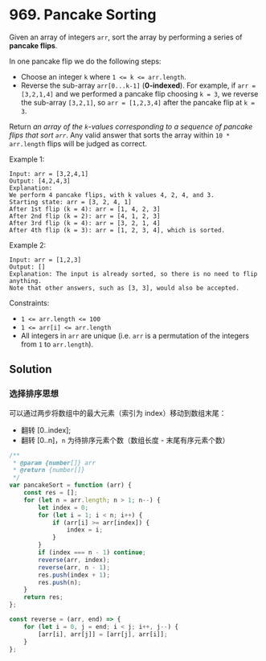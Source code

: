 # 969. Pancake Sorting

Given an array of integers `arr`, sort the array by performing a series of **pancake flips**.

In one pancake flip we do the following steps:

-   Choose an integer `k` where `1 <= k <= arr.length`.
-   Reverse the sub-array `arr[0...k-1]` (**0-indexed**).
    For example, if `arr = [3,2,1,4]` and we performed a pancake flip choosing `k = 3`, we reverse the sub-array `[3,2,1]`, so `arr = [1,2,3,4]` after the pancake flip at `k = 3`.

Return _an array of the `k`-values corresponding to a sequence of pancake flips that sort `arr`_. Any valid answer that sorts the array within `10 * arr.length` flips will be judged as correct.

Example 1:

```
Input: arr = [3,2,4,1]
Output: [4,2,4,3]
Explanation:
We perform 4 pancake flips, with k values 4, 2, 4, and 3.
Starting state: arr = [3, 2, 4, 1]
After 1st flip (k = 4): arr = [1, 4, 2, 3]
After 2nd flip (k = 2): arr = [4, 1, 2, 3]
After 3rd flip (k = 4): arr = [3, 2, 1, 4]
After 4th flip (k = 3): arr = [1, 2, 3, 4], which is sorted.
```

Example 2:

```
Input: arr = [1,2,3]
Output: []
Explanation: The input is already sorted, so there is no need to flip anything.
Note that other answers, such as [3, 3], would also be accepted.
```

Constraints:

-   `1 <= arr.length <= 100`
-   `1 <= arr[i] <= arr.length`
-   All integers in `arr` are unique (i.e. `arr` is a permutation of the integers from `1` to `arr.length`).

## Solution

### 选择排序思想

可以通过两步将数组中的最大元素（索引为 index）移动到数组末尾：

-   翻转 [0..index];
-   翻转 [0..n]，`n` 为待排序元素个数（数组长度 - 末尾有序元素个数）

```js
/**
 * @param {number[]} arr
 * @return {number[]}
 */
var pancakeSort = function (arr) {
    const res = [];
    for (let n = arr.length; n > 1; n--) {
        let index = 0;
        for (let i = 1; i < n; i++) {
            if (arr[i] >= arr[index]) {
                index = i;
            }
        }
        if (index === n - 1) continue;
        reverse(arr, index);
        reverse(arr, n - 1);
        res.push(index + 1);
        res.push(n);
    }
    return res;
};

const reverse = (arr, end) => {
    for (let i = 0, j = end; i < j; i++, j--) {
        [arr[i], arr[j]] = [arr[j], arr[i]];
    }
};
```
